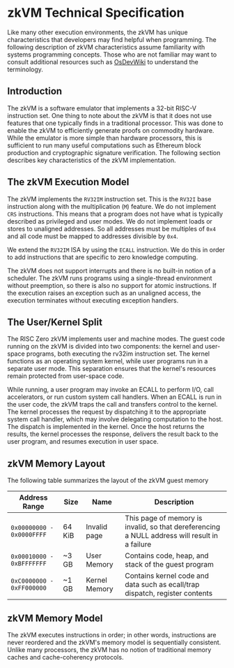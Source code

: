 # zkVM Technical Specification

Like many other execution environments, the zkVM has unique characteristics that
developers may find helpful when programming. The following description of zkVM
characteristics assume familiarity with systems programming concepts. Those who
are not familiar may want to consult additional resources such as [OsDevWiki] to
understand the terminology.

## Introduction

The zkVM is a software emulator that implements a 32-bit RISC-V instruction set.
One thing to note about the zkVM is that it does not use features that one
typically finds in a traditional processor. This was done to enable the zkVM to
efficiently generate proofs on commodity hardware. While the emulator is more
simple than hardware processors, this is sufficient to run many useful
computations such as Ethereum block production and cryptographic signature
verification. The following section describes key characteristics of the zkVM
implementation.

## The zkVM Execution Model

The zkVM implements the `RV32IM` instruction set. This is the `RV32I` base
instruction along with the multiplication (`M`) feature. We do not implement
`CRS` instructions. This means that a program does not have what is typically
described as privileged and user modes. We do not implement loads or stores to
unaligned addresses. So all addresses must be multiples of `0x4` and all code
must be mapped to addresses divisible by `0x4`.

We extend the `RV32IM` ISA by using the `ECALL` instruction. We do this in order
to add instructions that are specific to zero knowledge computing.

The zkVM does not support interrupts and there is no built-in notion of a
scheduler. The zkVM runs programs using a single-thread environment without
preemption, so there is also no support for atomic instructions. If the
execution raises an exception such as an unaligned access, the execution
terminates without executing exception handlers.

## The User/Kernel Split

The RISC Zero zkVM implements user and machine modes. The guest code running
on the zkVM is divided into two components: the kernel and user-space programs,
both executing the rv32im instruction set. The kernel functions as an operating
system kernel, while user programs run in a separate user mode. This separation
ensures that the kernel's resources remain protected from user-space
code.

While running, a user program may invoke an ECALL to perform I/O, call
accelerators, or run custom system call handlers. When an ECALL is run in the
user code, the zkVM traps the call and transfers control to the kernel.
The kernel processes the request by dispatching it to the appropriate system
call handler, which may involve delegating computation to the host. The dispatch
is implemented in the kernel. Once the host returns the results, the kernel
processes the response, delivers the result back to the user program, and
resumes execution in user space.

## zkVM Memory Layout

The following table summarizes the layout of the zkVM guest memory

| Address Range             | Size   | Name          | Description                                                                                   |
| ------------------------- | ------ | ------------- | --------------------------------------------------------------------------------------------- |
| `0x00000000 - 0x0000FFFF` | 64 KiB | Invalid page  | This page of memory is invalid, so that dereferencing a NULL address will result in a failure |
| `0x00010000 - 0xBFFFFFFF` | \~3 GB | User Memory   | Contains code, heap, and stack of the guest program                                           |
| `0xC0000000 - 0xFF000000` | \~1 GB | Kernel Memory | Contains kernel code and data such as ecall/trap dispatch, register contents                  |

## zkVM Memory Model

The zkVM executes instructions in order; in other words, instructions are never
reordered and the zkVM's memory model is sequentially consistent. Unlike many
processors, the zkVM has no notion of traditional memory caches and
cache-coherency protocols.

[OsDevWiki]: https://wiki.osdev.org/Main_Page
